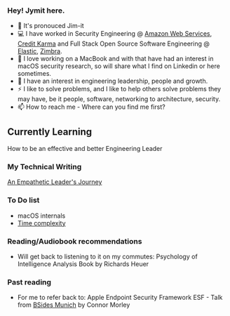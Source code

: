 ### Hey! Jymit here.
<!--
**Jymit/jymit** is a ✨ _special_ ✨ repository because its `README.md` (this file) appears on your GitHub profile
Here are some ideas to get you started:
- 👯 I’m looking to collaborate on 
- 🤔 I’m looking for help with
- 😄 Pronouns:
-->
- 🤔 It's pronouced Jim-it
- 💻 I have worked in Security Engineering @ [Amazon Web Services](https://aws.amazon.com/security/), [Credit Karma](https://www.creditkarma.com/) and Full Stack Open Source Software Engineering @ [Elastic](https://www.elastic.co/), [Zimbra](https://www.zimbra.com/).
- 🌱 I love working on a MacBook and with that have had an interest in macOS security research, so will share what I find on Linkedin or here sometimes.
- 💬 I have an interest in engineering leadership, people and growth.
- ⚡ I like to solve problems, and I like to help others solve problems they may have, be it people, software, networking to architecture, security.
- 📫 How to reach me - Where can you find me first?

## Currently Learning
How to be an effective and better Engineering Leader

### My Technical Writing
[An Empathetic Leader's Journey](https://jymit.substack.com/)

### To Do list 
- macOS internals 
- [Time complexity](https://adrianmejia.com/how-to-find-time-complexity-of-an-algorithm-code-big-o-notation)
  
### Reading/Audiobook recommendations
- Will get back to listening to it on my commutes: Psychology of Intelligence Analysis Book by Richards Heuer

### Past reading
- For me to refer back to: Apple Endpoint Security Framework ESF - Talk from [BSides Munich](https://youtu.be/XNFU9296_r0?t=139) by Connor Morley
